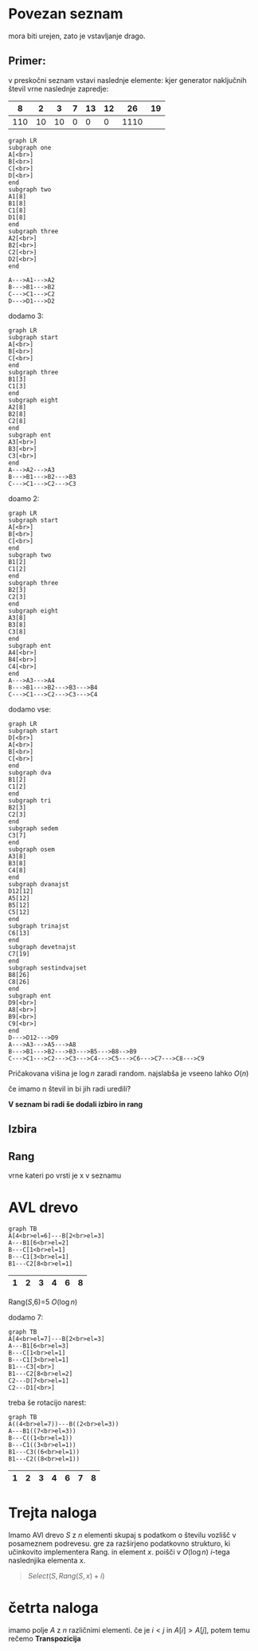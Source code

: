 # Povezan seznam
mora biti urejen, zato je vstavljanje drago.

## Primer:
v preskočni seznam vstavi naslednje elemente:
kjer generator naključnih števil vrne naslednje zapredje:

| 8   | 2   | 3   | 7   | 13  | 12  | 26   | 19  | 
| --- | --- | --- | --- | --- | --- | ---- | --- |
| 110 | 10  | 10  | 0   | 0   | 0   | 1110 |     |

```mermaid
graph LR
subgraph one
A[<br>]
B[<br>]
C[<br>]
D[<br>]
end
subgraph two
A1[8]
B1[8]
C1[8]
D1[8]
end
subgraph three
A2[<br>]
B2[<br>]
C2[<br>]
D2[<br>]
end

A--->A1--->A2
B--->B1--->B2
C--->C1--->C2
D--->D1--->D2
```
dodamo 3:
```mermaid
graph LR
subgraph start
A[<br>]
B[<br>]
C[<br>]
end
subgraph three
B1[3]
C1[3]
end
subgraph eight
A2[8]
B2[8]
C2[8]
end
subgraph ent
A3[<br>]
B3[<br>]
C3[<br>]
end
A--->A2--->A3
B--->B1--->B2--->B3
C--->C1--->C2--->C3
```

doamo 2:
```mermaid
graph LR
subgraph start
A[<br>]
B[<br>]
C[<br>]
end
subgraph two
B1[2]
C1[2]
end
subgraph three
B2[3]
C2[3]
end
subgraph eight
A3[8]
B3[8]
C3[8]
end
subgraph ent
A4[<br>]
B4[<br>]
C4[<br>]
end
A--->A3--->A4
B--->B1--->B2--->B3--->B4
C--->C1--->C2--->C3--->C4
```


dodamo vse:
```mermaid
graph LR
subgraph start
D[<br>]
A[<br>]
B[<br>]
C[<br>]
end
subgraph dva
B1[2]
C1[2]
end
subgraph tri
B2[3]
C2[3]
end
subgraph sedem
C3[7]
end
subgraph osem
A3[8]
B3[8]
C4[8]
end
subgraph dvanajst
D12[12]
A5[12]
B5[12]
C5[12]
end
subgraph trinajst
C6[13]
end
subgraph devetnajst
C7[19]
end
subgraph sestindvajset
B8[26]
C8[26]
end
subgraph ent
D9[<br>]
A8[<br>]
B9[<br>]
C9[<br>]
end
D--->D12--->D9
A--->A3--->A5--->A8
B--->B1--->B2--->B3--->B5--->B8-->B9
C--->C1--->C2--->C3--->C4--->C5--->C6--->C7--->C8--->C9
```



 Pričakovana višina je  $\log n$
 zaradi random.
 najslabša je vseeno lahko $O(n)$
 
 
 če imamo n števil in bi jih radi uredili?
 
 **V seznam bi radi še dodali izbiro in rang**
 ## Izbira
 
 ## Rang
 vrne kateri po vrsti je x v seznamu
 
# AVL drevo
```mermaid
graph TB
A[4<br>el=6]---B[2<br>el=3]
A---B1[6<br>el=2]
B---C[1<br>el=1]
B---C1[3<br>el=1]
B1---C2[8<br>el=1]
```

| 1   | 2   | 3   | 4   | 6   | 8   | 
| --- | --- | --- | --- | --- | --- |

Rang($S$,6)=5
$O(\log n)$

dodamo 7:
```mermaid
graph TB
A[4<br>el=7]---B[2<br>el=3]
A---B1[6<br>el=3]
B---C[1<br>el=1]
B---C1[3<br>el=1]
B1---C3[<br>]
B1---C2[8<br>el=2]
C2---D[7<br>el=1]
C2---D1[<br>]
```
treba še rotacijo narest:
```mermaid
graph TB
A((4<br>el=7))---B((2<br>el=3))
A---B1((7<br>el=3))
B---C((1<br>el=1))
B---C1((3<br>el=1))
B1---C3((6<br>el=1))
B1---C2((8<br>el=1))

```

| 1   | 2   | 3   | 4   | 6   | 7   | 8   | 
| --- | --- | --- | --- | --- | --- | --- |

# Trejta naloga
Imamo AVl drevo $S$ z $n$ elementi skupaj s podatkom o številu vozlišč v posameznem podrevesu. gre za razširjeno podatkovno strukturo, ki učinkovito implementera Rang. in element $x$. poišči v $O(\log n)$ $i$-tega  naslednjika elementa x.

>$Select(S,Rang(S,x)+i)$

# četrta naloga
imamo polje $A$ z $n$ različnimi elementi.
če je $i<j$ in $A[i]>A[j]$, potem temu rečemo **Transpozicija**
